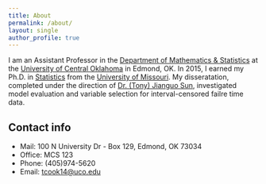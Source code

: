```yaml
---
title: About
permalink: /about/
layout: single
author_profile: true
---
```


I am an Assistant Professor in the [Department of Mathematics & Statistics](http://www.math.uco.edu/) at the [University of Central Oklahoma](https://www.uco.edu) in Edmond, OK.  In 2015, I earned my Ph.D. in [Statistics](https://www.stat.missouri.edu/) from the [University of Missouri](https://missouri.edu/).  My disseratation, completed under the direction of [Dr. (Tony) Jianguo Sun](https://www.stat.missouri.edu/people/sunj), investigated model evaluation and variable selection for interval-censored failre time data.

## Contact info
* Mail: 100 N University Dr - Box 129, Edmond, OK 73034
* Office: MCS 123
* Phone: (405)974-5620
* Email: tcook14@uco.edu
